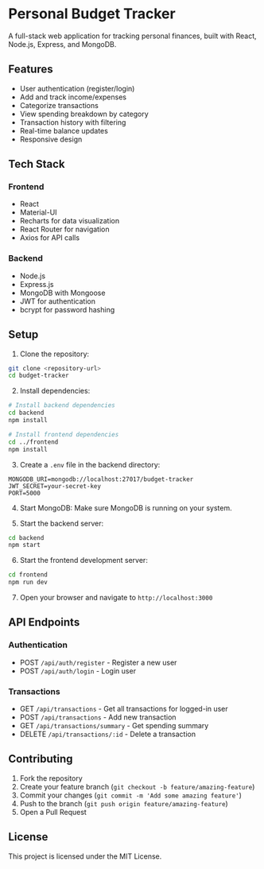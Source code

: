# Personal Budget Tracker

A full-stack web application for tracking personal finances, built with React, Node.js, Express, and MongoDB.

## Features

- User authentication (register/login)
- Add and track income/expenses
- Categorize transactions
- View spending breakdown by category
- Transaction history with filtering
- Real-time balance updates
- Responsive design

## Tech Stack

### Frontend
- React
- Material-UI
- Recharts for data visualization
- React Router for navigation
- Axios for API calls

### Backend
- Node.js
- Express.js
- MongoDB with Mongoose
- JWT for authentication
- bcrypt for password hashing

## Setup

1. Clone the repository:
```bash
git clone <repository-url>
cd budget-tracker
```

2. Install dependencies:
```bash
# Install backend dependencies
cd backend
npm install

# Install frontend dependencies
cd ../frontend
npm install
```

3. Create a `.env` file in the backend directory:
```
MONGODB_URI=mongodb://localhost:27017/budget-tracker
JWT_SECRET=your-secret-key
PORT=5000
```

4. Start MongoDB:
Make sure MongoDB is running on your system.

5. Start the backend server:
```bash
cd backend
npm start
```

6. Start the frontend development server:
```bash
cd frontend
npm run dev
```

7. Open your browser and navigate to `http://localhost:3000`

## API Endpoints

### Authentication
- POST `/api/auth/register` - Register a new user
- POST `/api/auth/login` - Login user

### Transactions
- GET `/api/transactions` - Get all transactions for logged-in user
- POST `/api/transactions` - Add new transaction
- GET `/api/transactions/summary` - Get spending summary
- DELETE `/api/transactions/:id` - Delete a transaction

## Contributing

1. Fork the repository
2. Create your feature branch (`git checkout -b feature/amazing-feature`)
3. Commit your changes (`git commit -m 'Add some amazing feature'`)
4. Push to the branch (`git push origin feature/amazing-feature`)
5. Open a Pull Request

## License

This project is licensed under the MIT License.
